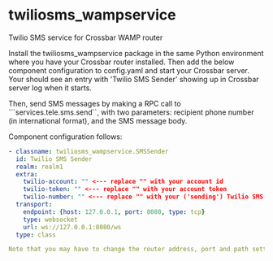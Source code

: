 # twiliosms_wampservice
Twilio SMS service for Crossbar WAMP router

Install the twiliosms_wampservice package in the same Python environment where you have your Crossbar router installed. Then add the below component configuration to config.yaml and start your Crossbar server. Your should see an entry with 'Twilio SMS Sender' showing up in Crossbar server log when it starts.

Then, send SMS messages by making a RPC call to ```services.tele.sms.send``, with two parameters: recipient phone number (in international format), and the SMS message body.

Component configuration follows:

```yaml
- classname: twiliosms_wampservice.SMSSender
  id: Twilio SMS Sender
  realm: realm1
  extra:
    twilio-account: "" <--- replace "" with your account id
    twilio-token: "" <--- replace "" with your account token
    twilio-number: "" <--- replace "" with your ('sending') Twilio SMS number
  transport:
    endpoint: {host: 127.0.0.1, port: 8080, type: tcp}
    type: websocket
    url: ws://127.0.0.1:8080/ws
  type: class

Note that you may have to change the router address, port and path settings if your router is not listening at localhost port 8080, at "/ws".

